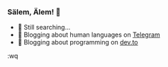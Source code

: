### Sälem, Älem! :vulcan_salute:

- 🔭 Still searching...
- 🤟 Blogging about human languages on [Telegram]
- 💬 Blogging about programming on [dev.to]

:wq

[dev.to]: https://dev.to/pheeria
[Telegram]: https://t.me/vermelholanguages
